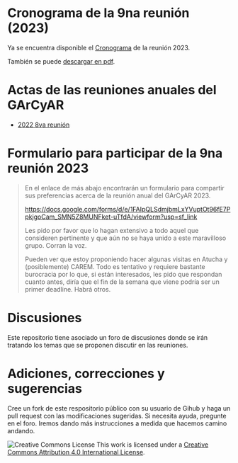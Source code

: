 # Cronograma de la 9na reunión (2023)

Ya se encuentra disponible el [Cronograma](9na-Reunion-2023/cronograma.md) de la reunión 2023.

También se puede [descargar en pdf](9na-Reunion-2023/cronograma.pdf).

# Actas de las reuniones anuales del GArCyAR

 * [2022 8va reunión](2022-8va)

# Formulario para participar de la 9na reunión 2023

> En el enlace de más abajo encontrarán un formulario para compartir sus preferencias acerca de la reunión anual del GArCyAR 2023.
>
> <https://docs.google.com/forms/d/e/1FAIpQLSdmjbmLxYVuptOt96fE7PpkjgoCam_SMN5Z8MUNFket-uTfdA/viewform?usp=sf_link>
>
> Les pido por favor que lo hagan extensivo a todo aquel que consideren pertinente y que aún no se haya unido a este maravilloso grupo. Corran la voz.
>
> Pueden ver que estoy proponiendo hacer algunas visitas en Atucha y (posiblemente) CAREM. Todo es tentativo y requiere bastante burocracia por lo que, si están interesados, les pido que respondan cuanto antes, diría que el fin de la semana que viene podría ser un primer deadline. Habrá otros.
 

# Discusiones

Este repositorio tiene asociado un foro de discusiones donde se irán tratando los temas que se proponen discutir en las reuniones.

# Adiciones, correcciones y sugerencias

Cree un fork de este respositorio público con su usuario de Gihub y haga un pull request con las modificaciones sugeridas.
Si necesita ayuda, pregunte en el foro. Iremos dando más instrucciones a medida que hacemos camino andando.

![Creative Commons License](https://i.creativecommons.org/l/by/4.0/88x31.png)
This work is licensed under a [Creative Commons Attribution 4.0 International License](http://creativecommons.org/licenses/by/4.0/).


